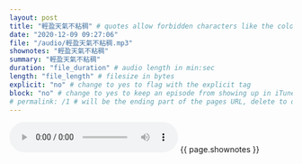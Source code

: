 ```yaml
---
layout: post
title: "輕盈天氣不粘稠" # quotes allow forbidden characters like the colon
date: "2020-12-09 09:27:06"
file: "/audio/輕盈天氣不粘稠.mp3"
shownotes: "輕盈天氣不粘稠"
summary: "輕盈天氣不粘稠"
duration: "file_duration" # audio length in min:sec
length: "file_length" # filesize in bytes
explicit: "no" # change to yes to flag with the explicit tag
block: "no" # change to yes to keep an episode from showing up in iTunes
# permalink: /1 # will be the ending part of the pages URL, delete to default to the title
---
```


<audio controls>
<source src="{{site.url}}{{site.baseurl}}{{ page.file }}" type="audio/x-mp3">
Your browser does not support the audio element.
</audio>
{{ page.shownotes }}
